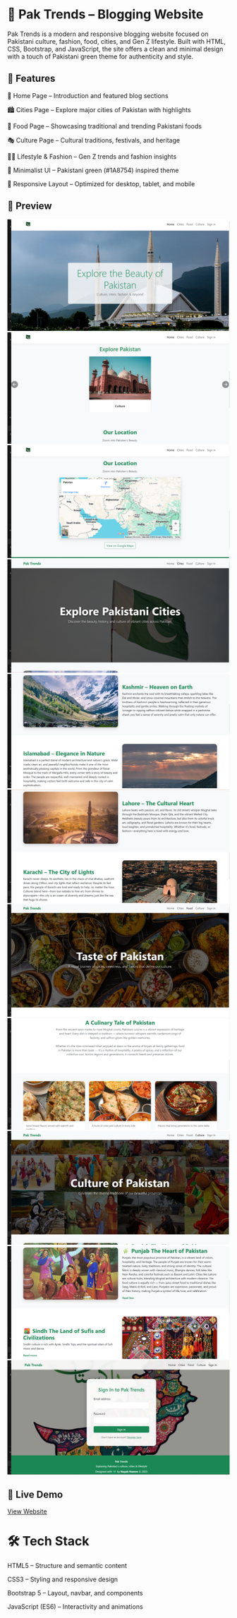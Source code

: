 # 🌿 Pak Trends – Blogging Website

Pak Trends is a modern and responsive blogging website focused on Pakistani culture, fashion, food, cities, and Gen Z lifestyle. Built with HTML, CSS, Bootstrap, and JavaScript, the site offers a clean and minimal design with a touch of Pakistani green theme for authenticity and style.

## 🚀 Features

📰 Home Page – Introduction and featured blog sections

🏙️ Cities Page – Explore major cities of Pakistan with highlights

🍲 Food Page – Showcasing traditional and trending Pakistani foods

🎭 Culture Page – Cultural traditions, festivals, and heritage

👩‍💻 Lifestyle & Fashion – Gen Z trends and fashion insights

🎨 Minimalist UI – Pakistani green (#1A8754) inspired theme

📱 Responsive Layout – Optimized for desktop, tablet, and mobile

## 📸 Preview

![Home Page](assets/Home1.png)
![Home Page](assets/Home2.png)
![Home Page](assets/Home3.png)
![Cities Page](assets/Cities1.png)
![Cities Page](assets/Cities2.png)
![Cities Page](assets/Cities3.png)
![Food Page](assets/Food1.png)
![Food Page](assets/Food2.png)
![Culture Page](assets/Culture1.png)
![Culture Page](assets/Culture2.png)
![SignIn Page](assets/Signin.png)

## 🔗 Live Demo

[View Website]()



# 🛠️ Tech Stack

HTML5 – Structure and semantic content

CSS3 – Styling and responsive design

Bootstrap 5 – Layout, navbar, and components

JavaScript (ES6) – Interactivity and animations
